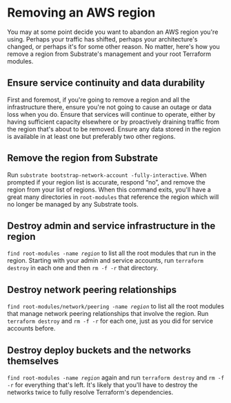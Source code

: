# Removing an AWS region

You may at some point decide you want to abandon an AWS region you're using. Perhaps your traffic has shifted, perhaps your architecture's changed, or perhaps it's for some other reason. No matter, here's how you remove a region from Substrate's management and your root Terraform modules.

## Ensure service continuity and data durability

First and foremost, if you're going to remove a region and all the infrastructure there, ensure you're not going to cause an outage or data loss when you do. Ensure that services will continue to operate, either by having sufficient capacity elsewhere or by proactively draining traffic from the region that's about to be removed. Ensure any data stored in the region is available in at least one but preferably two other regions.

## Remove the region from Substrate

Run `substrate bootstrap-network-account -fully-interactive`. When prompted if your region list is accurate, respond &ldquo;no&rdquo;, and remove the region from your list of regions. When this command exits, you'll have a great many directories in `root-modules` that reference the region which will no longer be managed by any Substrate tools.

## Destroy admin and service infrastructure in the region

<code>find root-modules -name <em>region</em></code> to list all the root modules that run in the region. Starting with your admin and service accounts, run `terraform destroy` in each one and then `rm -f -r` that directory.

## Destroy network peering relationships

<code>find root-modules/network/peering -name <em>region</em></code> to list all the root modules that manage network peering relationships that involve the region. Run `terraform destroy` and `rm -f -r` for each one, just as you did for service accounts before.

## Destroy deploy buckets and the networks themselves

<code>find root-modules -name <em>region</em></code> again and run `terraform destroy` and `rm -f -r` for everything that's left. It's likely that you'll have to destroy the networks twice to fully resolve Terraform's dependencies.
